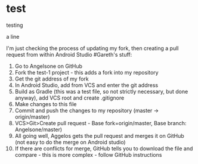 # test
testing

a line


I'm just checking the process of updating my fork, then creating a pull request from within Android Studio
#Gareth's stuff:
1. Go to Angelsone on GitHub
2. Fork the test-1 project - this adds a fork into my repository
3. Get the git address of my fork
4. In Android Studio, add from VCS and enter the git address
5. Build as Gradle (this was a test file, so not strictly necessary, but done anyway), add VCS root and create .gitignore
6. Make changes to this file
7. Commit and push the changes to my repository (master -> origin/master)
8. VCS>Git>Create pull request - Base fork=origin/master, Base branch: Angelsone/master)
9. All going well, Aggelos gets the pull request and merges it on GitHub (not easy to do the merge on Android studio)
10. If there are conflicts for merge, GitHub tells you to download the file and compare - this is more complex - follow GitHub instructions